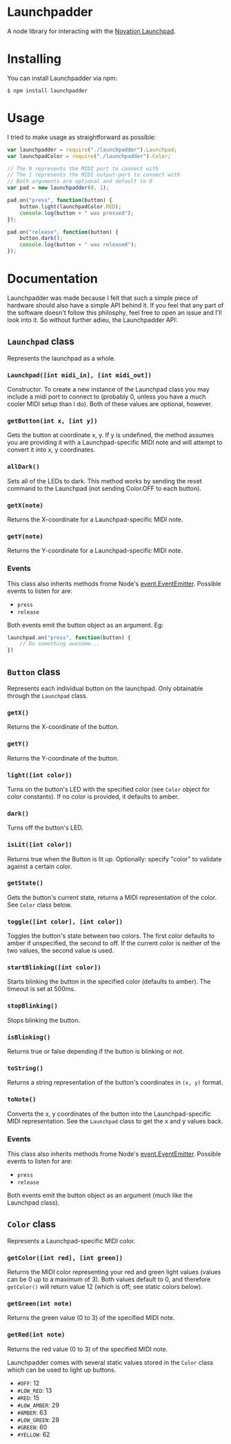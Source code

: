 # Launchpadder
A node library for interacting with the [Novation Launchpad](http://global.novationmusic.com/midi-controllers-digital-dj/launchpad).

# Installing
You can install Launchpadder via npm:

```shell
$ npm install launchpadder
```

# Usage
I tried to make usage as straightforward as possible:

```javascript
var launchpadder = require("./launchpadder").Launchpad;
var launchpadColor = require("./launchpadder").Color;

// The 0 represents the MIDI port to connect with
// The 1 represents the MIDI output-port to connect with
// Both arguments are optional and default to 0
var pad = new launchpadder(0, 1);

pad.on("press", function(button) {
    button.light(launchpadColor.RED);
    console.log(button + " was pressed");
});

pad.on("release", function(button) {
    button.dark();
    console.log(button + " was released");
});
```

# Documentation
Launchpadder was made because I felt that such a simple piece of hardware should also have a simple API behind it. If you feel that any part of the software doesn't follow this philosphy, feel free to open an issue and I'll look into it. So without further adieu, the Launchpadder API:

## `Launchpad` class
Represents the launchpad as a whole.

### `Launchpad([int midi_in], [int midi_out])`
Constructor. To create a new instance of the Launchpad class you may include a midi port to connect to (probably 0, unless you have a much cooler MIDI setup than I do). Both of these values are optional, however.

### `getButton(int x, [int y])`
Gets the button at coordinate x, y. If y is undefined, the method assumes you are providing it with a Launchpad-specific MIDI note and will attempt to convert it into x, y coordinates.

### `allDark()`
Sets all of the LEDs to dark. This method works by sending the reset command to the Launchpad (not sending Color.OFF to each button).

### `getX(note)`
Returns the X-coordinate for a Launchpad-specific MIDI note.

### `getY(note)`
Returns the Y-coordinate for a Launchpad-specific MIDI note.

### Events
This class also inherits methods frome Node's [event.EventEmitter](http://nodejs.org/api/events.html#events_class_events_eventemitter). Possible events to listen for are:

 * `press`
 * `release`

Both events emit the button object as an argument. Eg:

```javascript
launchpad.on("press", function(button) {
    // Do something awesome...
})
```

## `Button` class
Represents each individual button on the launchpad. Only obtainable through the `Launchpad` class.

### `getX()`
Returns the X-coordinate of the button.

### `getY()`
Returns the Y-coordinate of the button.

### `light([int color])`
Turns on the button's LED with the specified color (see `Color` object for color constants). If no color is provided, it defaults to amber.

### `dark()`
Turns off the button's LED.

### `isLit([int color])`
Returns true when the Button is lit up. Optionally: specify "color" to validate against a certain color.

### `getState()`
Gets the button's current state, returns a MIDI representation of the color. See `Color` class below.

### `toggle([int color], [int color])`
Toggles the button's state between two colors. The first color defaults to amber if unspecified, the second to off. If the current color is neither of the two values, the second value is used.

### `startBlinking([int color])`
Starts blinking the button in the specified color (defaults to amber). The timeout is set at 500ms.

### `stopBlinking()`
Stops blinking the button.

### `isBlinking()`
Returns true or false depending if the button is blinking or not.

### `toString()`
Returns a string representation of the button's coordinates in `(x, y)` format.

### `toNote()`
Converts the x, y coordinates of the button into the Launchpad-specific MIDI representation. See the `Launchpad` class to get the x and y values back.

### Events
This class also inherits methods frome Node's [event.EventEmitter](http://nodejs.org/api/events.html#events_class_events_eventemitter). Possible events to listen for are:

 * `press`
 * `release`

Both events emit the button object as an argument (much like the Launchpad class).

## `Color` class
Represents a Launchpad-specific MIDI color.

### `getColor([int red], [int green])`
Returns the MIDI color representing your red and green light values (values can be 0 up to a maximum of 3). Both values default to 0, and therefore `getColor()` will return value 12 (which is off; see static colors below).

### `getGreen(int note)`
Returns the green value (0 to 3) of the specified MIDI note.

### `getRed(int note)`
Returns the red value (0 to 3) of the specified MIDI note.

Launchpadder comes with several static values stored in the `Color` class which can be used to light up buttons.

 * `#OFF`: 12
 * `#LOW_RED`: 13
 * `#RED`: 15
 * `#LOW_AMBER`: 29
 * `#AMBER`: 63
 * `#LOW_GREEN`: 28
 * `#GREEN`: 60
 * `#YELLOW`: 62
